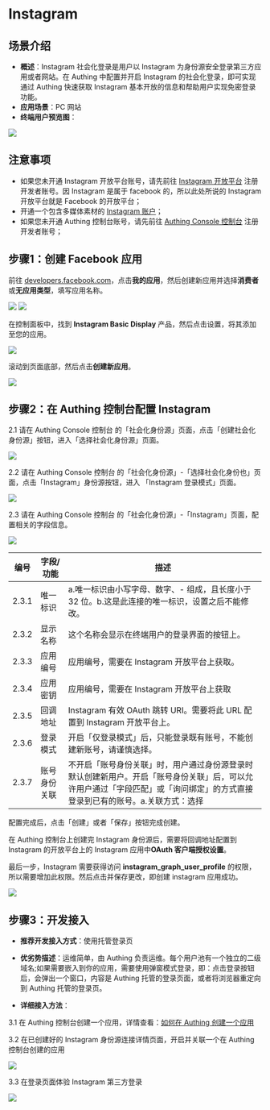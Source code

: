 # Instagram 

<LastUpdated/>

## 场景介绍

- **概述**：Instagram 社会化登录是用户以 Instagram 为身份源安全登录第三方应用或者网站。在 Authing 中配置并开启 Instagram 的社会化登录，即可实现通过 Authing 快速获取 Instagram 基本开放的信息和帮助用户实现免密登录功能。
- **应用场景**：PC 网站
- **终端用户预览图**：

<img src="./images/00-viewResult.png" >



## 注意事项

- 如果您未开通 Instagram 开放平台账号，请先前往 [Instagram 开放平台](https://developers.facebook.com/) 注册开发者账号。因 Instagram 是属于 facebook 的，所以此处所说的 Instagram 开放平台就是 Facebook 的开放平台；
-  开通一个包含多媒体素材的 [Instagram 账户](https://www.instagram.com/)；
- 如果您未开通 Authing 控制台账号，请先前往 [Authing Console 控制台](https://authing.cn/) 注册开发者账号；



## 步骤1：创建 Facebook 应用

前往 [developers.facebook.com](https://developers.facebook.com/)，点击**我的应用**，然后创建新应用并选择**消费者**或**无应用类型**，填写应用名称。

<img src="./images/01-createapp.png" >

<img src="./images/02-saveapp.png" >

在控制面板中，找到 **Instagram Basic Display** 产品，然后点击设置，将其添加至您的应用。

<img src="./images/03-addinstagram.png" >

滚动到页面底部，然后点击**创建新应用**。

<img src="./images/04-saveins.png" >

## 步骤2：在 Authing 控制台配置 Instagram

2.1 请在 Authing Console 控制台 的「社会化身份源」页面，点击「创建社会化身份源」按钮，进入「选择社会化身份源」页面。

<img src="./images/05-addSocial.png" >

2.2 请在 Authing Console 控制台 的「社会化身份源」-「选择社会化身份也」页面，点击「Instagram」身份源按钮，进入 「Instagram 登录模式」页面。

<img src="./images/06-choiceIns.png" >

2.3 请在 Authing Console 控制台 的「社会化身份源」-「Instagram」页面，配置相关的字段信息。

<img src="./images/07-insconfig.png" >

| 编号  | 字段/功能    | 描述                                                         |
| ----- | ------------ | ------------------------------------------------------------ |
| 2.3.1 | 唯一标识     | a.唯一标识由小写字母、数字、- 组成，且长度小于 32 位。b.这是此连接的唯一标识，设置之后不能修改。 |
| 2.3.2 | 显示名称     | 这个名称会显示在终端用户的登录界面的按钮上。                 |
| 2.3.3 | 应用编号     | 应用编号，需要在 Instagram 开放平台上获取。                  |
| 2.3.4 | 应用密钥     | 应用编号，需要在 Instagram 开放平台上获取                    |
| 2.3.5 | 回调地址     | Instagram 有效 OAuth 跳转 URI。需要将此 URL 配置到 Instagram 开放平台上。 |
| 2.3.6 | 登录模式     | 开启「仅登录模式」后，只能登录既有账号，不能创建新账号，请谨慎选择。 |
| 2.3.7 | 账号身份关联 | 不开启「账号身份关联」时，用户通过身份源登录时默认创建新用户。开启「账号身份关联」后，可以允许用户通过「字段匹配」或「询问绑定」的方式直接登录到已有的账号。a.关联方式：选择 |

配置完成后，点击「创建」或者「保存」按钮完成创建。 

在 Authing 控制台上创建完 Instagram 身份源后，需要将回调地址配置到 Instagram 的开放平台上的 Instagram 应用中**OAuth 客户端授权设置**。

最后一步，Instagram 需要获得访问 **instagram_graph_user_profile** 的权限，所以需要增加此权限。然后点击并保存更改，即创建 instagram 应用成功。

<img src="./images/08-insconfig-success.png" >

## 步骤3：开发接入

- **推荐开发接入方式**：使用托管登录页

- **优劣势描述**：运维简单，由 Authing 负责运维。每个用户池有一个独立的二级域名;如果需要嵌入到你的应用，需要使用弹窗模式登录，即：点击登录按钮后，会弹出一个窗口，内容是 Authing 托管的登录页面，或者将浏览器重定向到 Authing 托管的登录页。

- **详细接入方法**：

3.1 在 Authing 控制台创建一个应用，详情查看：[如何在 Authing 创建一个应用](https://docs.authing.cn/v2/guides/app/create-app.html)

3.2 在已创建好的 Instagram 身份源连接详情页面，开启并关联一个在 Authing 控制台创建的应用

<img src="./images/09-openapp.png" >

3.3 在登录页面体验 Instagram 第三方登录

<img src="./images/10-login.png" >

